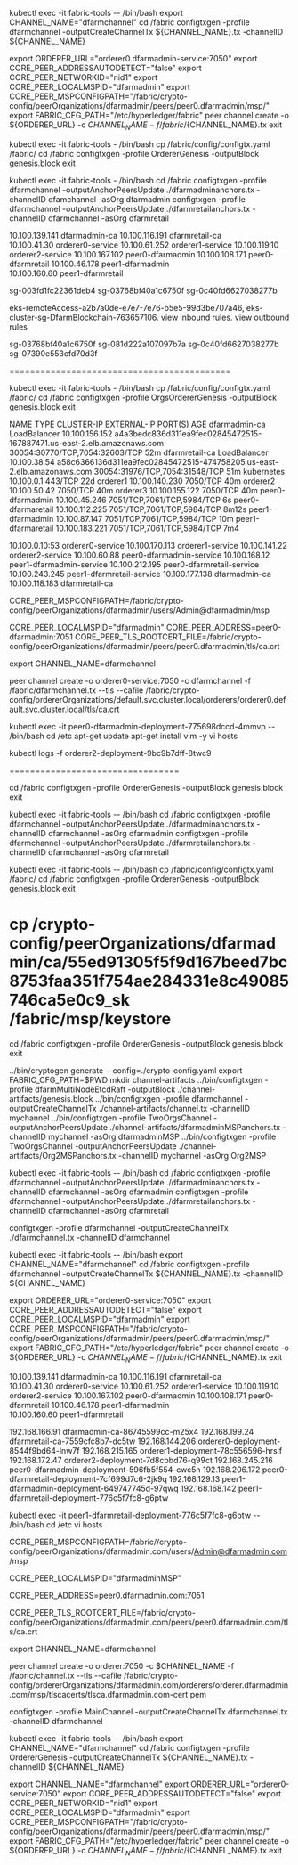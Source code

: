 kubectl exec -it fabric-tools -- /bin/bash
export CHANNEL_NAME="dfarmchannel"
cd /fabric
configtxgen -profile dfarmchannel -outputCreateChannelTx ${CHANNEL_NAME}.tx -channelID ${CHANNEL_NAME}

export ORDERER_URL="orderer0.dfarmadmin-service:7050"
export CORE_PEER_ADDRESSAUTODETECT="false"
export CORE_PEER_NETWORKID="nid1"
export CORE_PEER_LOCALMSPID="dfarmadmin"
export CORE_PEER_MSPCONFIGPATH="/fabric/crypto-config/peerOrganizations/dfarmadmin/peers/peer0.dfarmadmin/msp/"
export FABRIC_CFG_PATH="/etc/hyperledger/fabric"
peer channel create -o ${ORDERER_URL} -c ${CHANNEL_NAME} -f /fabric/${CHANNEL_NAME}.tx 
exit



kubectl exec -it fabric-tools - /bin/bash
cp /fabric/config/configtx.yaml /fabric/
cd /fabric
configtxgen -profile OrdererGenesis -outputBlock genesis.block
exit

kubectl exec -it fabric-tools - /bin/bash
cd /fabric
configtxgen -profile dfarmchannel -outputAnchorPeersUpdate ./dfarmadminanchors.tx -channelID dfamchannel -asOrg dfarmadmin
configtxgen -profile dfarmchannel -outputAnchorPeersUpdate ./dfarmretailanchors.tx -channelID dfarmchannel -asOrg dfarmretail


10.100.139.141   dfarmadmin-ca
10.100.116.191   dfarmretail-ca  
10.100.41.30     orderer0-service 
10.100.61.252    orderer1-service 
10.100.119.10    orderer2-service
10.100.167.102   peer0-dfarmadmin 
10.100.108.171   peer0-dfarmretail
10.100.46.178    peer1-dfarmadmin  
10.100.160.60    peer1-dfarmretail  


sg-003fd1fc22361deb4
sg-03768bf40a1c6750f
sg-0c40fd6627038277b

eks-remoteAccess-a2b7a0de-e7e7-7e76-b5e5-99d3be707a46, eks-cluster-sg-DfarmBlockchain-763657106. view inbound rules. view outbound rules


sg-03768bf40a1c6750f
sg-081d222a107097b7a
sg-0c40fd6627038277b
sg-07390e553cfd70d3f

===========================================

kubectl exec -it fabric-tools - /bin/bash
cp /fabric/config/configtx.yaml /fabric/
cd /fabric
configtxgen -profile OrgsOrdererGenesis -outputBlock genesis.block
exit


NAME                 TYPE           CLUSTER-IP       EXTERNAL-IP                                                              PORT(S)                          AGE
dfarmadmin-ca        LoadBalancer   10.100.156.152   a4a3bedc836d311ea9fec02845472515-167887471.us-east-2.elb.amazonaws.com   30054:30770/TCP,7054:32603/TCP   52m
dfarmretail-ca       LoadBalancer   10.100.38.54     a58c6366136d311ea9fec02845472515-474758205.us-east-2.elb.amazonaws.com   30054:31976/TCP,7054:31548/TCP   51m
kubernetes               10.100.0.1       <none>                                                                   443/TCP                          22d
orderer1                 10.100.140.230   <none>                                                                   7050/TCP                         40m
orderer2                 10.100.50.42     <none>                                                                   7050/TCP                         40m
orderer3                 10.100.155.122   <none>                                                                   7050/TCP                         40m
peer0-dfarmadmin         10.100.45.246    <none>                                                                   7051/TCP,7061/TCP,5984/TCP       6s
peer0-dfarmaretail       10.100.112.225   <none>                                                                   7051/TCP,7061/TCP,5984/TCP       8m12s
peer1-dfarmadmin         10.100.87.147    <none>                                                                   7051/TCP,7061/TCP,5984/TCP       10m
peer1-dfarmaretail       10.100.183.221   <none>                                                                   7051/TCP,7061/TCP,5984/TCP       7m4

10.100.0.10:53  orderer0-service
10.100.170.113   orderer1-service
10.100.141.22    orderer2-service
10.100.60.88     peer0-dfarmadmin-service
10.100.168.12    peer1-dfarmadmin-service
10.100.212.195   peer0-dfarmretail-service
10.100.243.245    peer1-dfarmretail-service
10.100.177.138   dfarmadmin-ca 
10.100.118.183   dfarmretail-ca 


CORE_PEER_MSPCONFIGPATH=/fabric/crypto-config/peerOrganizations/dfarmadmin/users/Admin@dfarmadmin/msp

CORE_PEER_LOCALMSPID="dfarmadmin"
CORE_PEER_ADDRESS=peer0-dfarmadmin:7051
CORE_PEER_TLS_ROOTCERT_FILE=/fabric/crypto-config/peerOrganizations/dfarmadmin/peers/peer0.dfarmadmin/tls/ca.crt

export CHANNEL_NAME=dfarmchannel

peer channel create -o orderer0-service:7050 -c dfarmchannel -f /fabric/dfarmchannel.tx --tls --cafile /fabric/crypto-config/ordererOrganizations/default.svc.cluster.local/orderers/orderer0.default.svc.cluster.local/tls/ca.crt



kubectl exec -it peer0-dfarmadmin-deployment-775698dccd-4mmvp -- /bin/bash
cd /etc
apt-get update
apt-get install vim -y
vi hosts

kubectl logs -f orderer2-deployment-9bc9b7dff-8twc9


=================================

cd /fabric
configtxgen -profile OrdererGenesis -outputBlock genesis.block
exit


kubectl exec -it fabric-tools -- /bin/bash
cd /fabric
configtxgen -profile dfarmchannel -outputAnchorPeersUpdate ./dfarmadminanchors.tx -channelID dfarmchannel -asOrg dfarmadmin
configtxgen -profile dfarmchannel -outputAnchorPeersUpdate ./dfarmretailanchors.tx -channelID dfarmchannel -asOrg dfarmretail


kubectl exec -it fabric-tools -- /bin/bash
cp /fabric/config/configtx.yaml /fabric/
cd /fabric
configtxgen -profile OrdererGenesis -outputBlock genesis.block
exit


cp /crypto-config/peerOrganizations/dfarmadmin/ca/55ed91305f5f9d167beed7bc8753faa351f754ae284331e8c49085746ca5e0c9_sk /fabric/msp/keystore
============================================================================


cd /fabric
configtxgen -profile OrdererGenesis -outputBlock genesis.block
exit


../bin/cryptogen generate --config=./crypto-config.yaml
export FABRIC_CFG_PATH=$PWD
mkdir channel-artifacts
../bin/configtxgen -profile dfarmMultiNodeEtcdRaft -outputBlock ./channel-artifacts/genesis.block
../bin/configtxgen -profile dfarmchannel -outputCreateChannelTx ./channel-artifacts/channel.tx -channelID mychannel
../bin/configtxgen -profile TwoOrgsChannel -outputAnchorPeersUpdate ./channel-artifacts/dfarmadminMSPanchors.tx -channelID mychannel -asOrg dfarmadminMSP
../bin/configtxgen -profile TwoOrgsChannel -outputAnchorPeersUpdate ./channel-artifacts/Org2MSPanchors.tx -channelID mychannel -asOrg Org2MSP


kubectl exec -it fabric-tools -- /bin/bash
cd /fabric
configtxgen -profile dfarmchannel -outputAnchorPeersUpdate ./dfarmadminanchors.tx -channelID dfarmchannel -asOrg dfarmadmin
configtxgen -profile dfarmchannel -outputAnchorPeersUpdate ./dfarmretailanchors.tx -channelID dfarmchannel -asOrg dfarmretail

configtxgen -profile dfarmchannel -outputCreateChannelTx ./dfarmchannel.tx -channelID dfarmchannel 

kubectl exec -it fabric-tools -- /bin/bash
export CHANNEL_NAME="dfarmchannel"
cd /fabric
configtxgen -profile dfarmchannel -outputCreateChannelTx ${CHANNEL_NAME}.tx -channelID ${CHANNEL_NAME}

export ORDERER_URL="orderer0-service:7050"
export CORE_PEER_ADDRESSAUTODETECT="false"
export CORE_PEER_LOCALMSPID="dfarmadmin"
export CORE_PEER_MSPCONFIGPATH="/fabric/crypto-config/peerOrganizations/dfarmadmin/peers/peer0.dfarmadmin/msp/"
export FABRIC_CFG_PATH="/etc/hyperledger/fabric"
peer channel create -o ${ORDERER_URL} -c ${CHANNEL_NAME} -f /fabric/${CHANNEL_NAME}.tx 
exit





10.100.139.141   dfarmadmin-ca
10.100.116.191   dfarmretail-ca  
10.100.41.30     orderer0-service 
10.100.61.252    orderer1-service 
10.100.119.10    orderer2-service
10.100.167.102   peer0-dfarmadmin 
10.100.108.171   peer0-dfarmretail
10.100.46.178    peer1-dfarmadmin  
10.100.160.60    peer1-dfarmretail  

192.168.166.91  dfarmadmin-ca-86745599cc-m25x4
192.168.199.24  dfarmretail-ca-7559cfc8b7-dc5tw
192.168.144.206 orderer0-deployment-8544f9bd64-lnw7f
192.168.215.165 orderer1-deployment-78c556596-hrslf
192.168.172.47  orderer2-deployment-7d8cbbd76-q99ct
192.168.245.216 peer0-dfarmadmin-deployment-596fb5f554-cwc5n
192.168.206.172 peer0-dfarmretail-deployment-7cf699d7c6-2jk9q
192.168.129.13  peer1-dfarmadmin-deployment-649747745d-97qwq
192.168.168.142 peer1-dfarmretail-deployment-776c5f7fc8-g6ptw

kubectl exec -it peer1-dfarmretail-deployment-776c5f7fc8-g6ptw  -- /bin/bash
cd /etc
vi hosts


CORE_PEER_MSPCONFIGPATH=/fabric//crypto-config/peerOrganizations/dfarmadmin.com/users/Admin@dfarmadmin.com/msp

CORE_PEER_LOCALMSPID="dfarmadminMSP"

CORE_PEER_ADDRESS=peer0.dfarmadmin.com:7051

CORE_PEER_TLS_ROOTCERT_FILE=/fabric/crypto-config/peerOrganizations/dfarmadmin.com/peers/peer0.dfarmadmin.com/tls/ca.crt

export CHANNEL_NAME=dfarmchannel


peer channel create -o orderer:7050 -c $CHANNEL_NAME -f /fabric/channel.tx  --tls --cafile /fabric/crypto-config/ordererOrganizations/dfarmadmin.com/orderers/orderer.dfarmadmin.com/msp/tlscacerts/tlsca.dfarmadmin.com-cert.pem


configtxgen -profile MainChannel -outputCreateChannelTx dfarmchannel.tx -channelID dfarmchannel

kubectl exec -it fabric-tools -- /bin/bash
export CHANNEL_NAME="dfarmchannel"
cd /fabric
configtxgen -profile OrdererGenesis -outputCreateChannelTx ${CHANNEL_NAME}.tx -channelID ${CHANNEL_NAME}

export CHANNEL_NAME="dfarmchannel"
export ORDERER_URL="orderer0-service:7050"
export CORE_PEER_ADDRESSAUTODETECT="false"
export CORE_PEER_NETWORKID="nid1"
export CORE_PEER_LOCALMSPID="dfarmadmin"
export CORE_PEER_MSPCONFIGPATH="/fabric/crypto-config/peerOrganizations/dfarmadmin/peers/peer0.dfarmadmin/msp/"
export FABRIC_CFG_PATH="/etc/hyperledger/fabric"
peer channel create -o ${ORDERER_URL} -c ${CHANNEL_NAME} -f /fabric/${CHANNEL_NAME}.tx 
exit